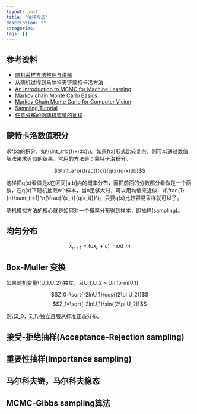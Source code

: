 ```yaml
---
layout: post
title: "抽样方法"
description: ""
categories:
tags: []
---
```


<script type="text/javascript" src="http://cdn.mathjax.org/mathjax/latest/MathJax.js?config=default"></script>

## 参考资料
- [随机采样方法整理与讲解](http://www.cnblogs.com/xbinworld/p/4266146.html)
- [从随机过程到马尔科夫链蒙特卡洛方法](http://www.cnblogs.com/daniel-D/p/3388724.html)
- [An Introduction to MCMC for Machine Learning](http://www.cs.ubc.ca/~arnaud/andrieu_defreitas_doucet_jordan_intromontecarlomachinelearning.pdf)
- [Markov chain Monte Carlo Basics](http://vcla.stat.ucla.edu/old/MCMC/MCMC_tutorial/Lect2_Basic_MCMC.pdf)
- [Markov Chain Monte Carlo for Computer Vision ](http://vcla.stat.ucla.edu/old/MCMC/MCMC_tutorial.htm)
- [Sampling Tutorial](http://www-scf.usc.edu/~mohammab/sampling.pdf)
- [任意分布的伪随机变量的抽样](http://www.bb.ustc.edu.cn/jpkc/xiaoji/jswl/skja/chapter2-3a.pdf)


## 蒙特卡洛数值积分

求f(x)的积分，如\\(\int_a^b{f(x)dx}\\)。如果f(x)形式比较复杂，则可以通过数值解法来求近似的结果。常用的方法是：蒙特卡洛积分。

$$\int_a^b{\frac{f(x)}{q(x)}q(x)dx}$$

这样把q(x)看做是x在区间[a,b]内的概率分布，而把前面的分数部分看做是一个函数，在q(x)下随机抽取n个样本，当n足够大时，可以用均值来近似：\\(\frac{1}{n}\sum_{i=1}^n{\frac{f(x_i)}{q(x_i)}}\\)。只要q(x)比较容易采样就可以了。

随机模拟方法的核心就是如何对一个概率分布得到样本，即抽样(sampling)。

## 均匀分布
$$x_{n+1}=(ax_n+c)\mod m$$

## Box-Muller 变换
如果随机变量\\(U_1,U_2\\)独立，且U_1,U_2 ~ Uniform[0,1]

$$Z_0=\sqrt{-2lnU_1}\cos{(2\pi U_2)}$$
$$Z_1=\sqrt{-2lnU_1}\sin{(2\pi U_2)}$$

则\\(Z_0，Z_1\\)独立且服从标准正态分布。

## 接受-拒绝抽样(Acceptance-Rejection sampling)

## 重要性抽样(Importance sampling)

## 马尔科夫链，马尔科夫稳态

## MCMC-Gibbs sampling算法






